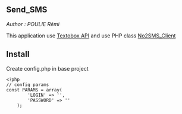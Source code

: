 ## Send_SMS

*Author : POULIE Rémi*

This application use [Textobox API](https://textobox.com/)
and use PHP class [No2SMS_Client](https://github.com/NetOxygen/smsapiv2clients/tree/master/PHP)

## Install
Create config.php in base project

    <?php
    // config params
    const PARAMS = array(
            'LOGIN' => '',
            'PASSWORD' => ''
        );
